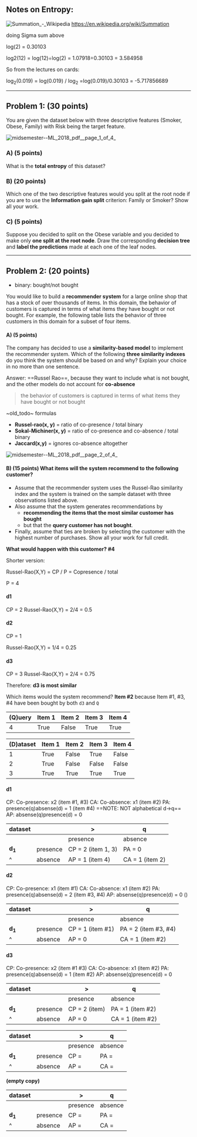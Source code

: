 ## Notes on Entropy:

![Summation_-_Wikipedia](/assets/Summation_-_Wikipedia.jpg)
https://en.wikipedia.org/wiki/Summation

doing Sigma sum above

log(2)   = 0.30103

log2(12) = log(12)÷log(2)
         = 1.07918÷0.30103 
         = 3.584958


So from the lectures on cards:

log<sub>2</sub>(0.019)
= log(0.019) / log<sub>2</sub> 
=log(0.019)/0.30103
= -5.717856689


___________________________

## Problem 1: (30 points) 

You are given the dataset below with three descriptive features (Smoker, Obese, Family) with Risk being the target feature.

![midsemester--ML_2018_pdf__page_1_of_4_](/assets/midsemester--ML_2018_pdf__page_1_of_4_.jpg)

### A) (5 points) 
What is the **total entropy** of this dataset?



### B) (20 points) 
Which one of the two descriptive features would you split at the root node if you are to use the **Information gain split** criterion: Family or Smoker? Show all your work.

### C) (5 points) 
Suppose you decided to split on the Obese variable and you decided to make only **one split at the root node**. Draw the corresponding **decision tree** and **label the predictions** made at each one of the leaf nodes.

______________________________________________________________


## Problem 2: (20 points) 

- binary: bought/not bought

You would like to build a **recommender system** for a large online shop that has a stock of over thousands of items. In this domain, the behavior of customers is captured in terms of what items they have bought or not bought. For example, the following table lists the behavior of three customers in this domain for a subset of four items.

#### A) (5 points) 
The company has decided to use a **similarity-based model** to implement the recommender system. Which of the following **three similarity indexes** do you think the system should be based on and why? Explain your choice in no more than one sentence.

Answer: ==Russel Rao==, because they want to include what is not bought, and the other models do not account for **co-absence**
> the behavior of customers is captured in terms of what items they have bought or not bought

~old_todo~ formulas
- **Russel-rao(x, y)** = ratio of co-presence / total binary
- **Sokal-Michiner(x, y)** = ratio of co-presence and co-absence / total binary
- **Jaccard(x,y)** = ignores co-absence altogether

![midsemester--ML_2018_pdf__page_2_of_4_](/assets/midsemester--ML_2018_pdf__page_2_of_4_.jpg)



#### B) (15 points) What items will the system recommend to the following customer?

- Assume that the recommender system uses the Russel-Rao similarity index and the system is trained on the sample dataset with three observations listed above. 
- Also assume that the system generates recommendations by
  - **recommending the items that the most similar customer has bought** 
  - but that the **query customer has not bought**.
- Finally, assume that ties are broken by selecting the customer with the highest number of purchases. Show all your work for full credit.

**What would happen with this customer? #4**

Shorter version:

Russel-Rao(X,Y) = CP / P = Copresence / total

P = 4

#### d1
CP = 2
Russel-Rao(X,Y) = 2/4 = 0.5

#### d2
CP = 1

Russel-Rao(X,Y) = 1/4 = 0.25

#### d3
CP = 3
Russel-Rao(X,Y) = 2/4 = 0.75

Therefore: **d3 is most similar**

Which items would the system recommend?
**Item #2**
because Item #1, #3, #4 have been bought by both `d3` and `Q`

(Q)uery | Item 1 | Item 2 | Item 3 | Item 4
--------|--------|--------|--------|-------
4       | True   | False  | True   | True


(D)ataset | Item 1 | Item 2 | Item 3 | Item 4
----------|--------|--------|--------|-------
1         | True   | False  | True   | False
2         | True   | False  | False  | False
3         | True   | True   | True   | True

#### d1

CP: Co-presence: x2 (item #1, #3)
CA: Co-absence: x1 (item #2)
PA: presence(q)absense(d) = 1 (item #4)
==NOTE: NOT alphabetical d->q==
AP: absense(q)presence(d) = 0

| dataset           |          | >                  | q               |
| ----------------- | -------- | ------------------ | --------------- |
|                   |          | presence           | absence         |
| **d<sub>1</sub>** | presence | CP = 2 (item 1, 3) | PA = 0          |
| ^                 | absence  | AP = 1 (item 4)    | CA = 1 (item 2) |


#### d2

CP: Co-presence: x1 (item #1)
CA: Co-absence: x1 (item #2)
PA: presence(q)absense(d) = 2 (item #3, #4)
AP: absense(q)presence(d) = 0 ()

| dataset           |          | >                | q                    |
| ----------------- | -------- | ---------------- | -------------------- |
|                   |          | presence         | absence              |
| **d<sub>1</sub>** | presence | CP = 1 (item #1) | PA = 2 (item #3, #4) |
| ^                 | absence  | AP = 0           | CA = 1 (item #2)     |

#### d3

CP: Co-presence: x2 (item #1 #3)
CA: Co-absence: x1 (item #2)
PA: presence(q)absense(d) = 1 (item #2)
AP: absense(q)presence(d) = 0

| dataset           |          | >             | q                |
| ----------------- | -------- | ------------- | ---------------- |
|                   |          | presence      | absence          |
| **d<sub>1</sub>** | presence | CP = 2 (item) | PA = 1 (item #2) |
| ^                 | absence  | AP = 0        | CA = 1 (item #2) |




  

| dataset           |          | >        | q       |
| ----------------- | -------- | -------- | ------- |
|                   |          | presence | absence |
| **d<sub>1</sub>** | presence | CP =     | PA =    |
| ^                 | absence  | AP =     | CA =    |



**(empty copy)**

| dataset           |          | >        | q       |
| ----------------- | -------- | -------- | ------- |
|                   |          | presence | absence |
| **d<sub>1</sub>** | presence | CP =     | PA =    |
| ^                 | absence  | AP =     | CA =    |
